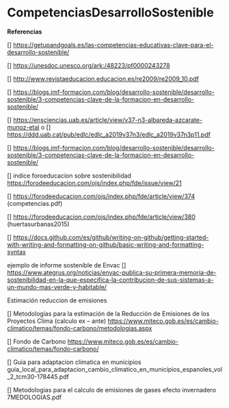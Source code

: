 # CompetenciasDesarrolloSostenible




























**Referencias**

[] https://getupandgoals.es/las-competencias-educativas-clave-para-el-desarrollo-sostenible/

[] https://unesdoc.unesco.org/ark:/48223/pf0000243278

[] http://www.revistaeducacion.educacion.es/re2009/re2009_10.pdf

[] https://blogs.imf-formacion.com/blog/desarrollo-sostenible/desarrollo-sostenible/3-competencias-clave-de-la-formacion-en-desarrollo-sostenible/

[] https://ensciencias.uab.es/article/view/v37-n3-albareda-azcarate-munoz-etal o
[] https://ddd.uab.cat/pub/edlc/edlc_a2019v37n3/edlc_a2019v37n3p11.pdf

[] https://blogs.imf-formacion.com/blog/desarrollo-sostenible/desarrollo-sostenible/3-competencias-clave-de-la-formacion-en-desarrollo-sostenible/

[] indice foroeducacion sobre sostenibilidad https://forodeeducacion.com/ojs/index.php/fde/issue/view/21

[] https://forodeeducacion.com/ojs/index.php/fde/article/view/374 (competencias.pdf)

[] https://forodeeducacion.com/ojs/index.php/fde/article/view/380 (huertasurbanas2015)


[] https://docs.github.com/es/github/writing-on-github/getting-started-with-writing-and-formatting-on-github/basic-writing-and-formatting-syntax



ejemplo de informe sostenible de Envac 
[] https://www.ategrus.org/noticias/envac-publica-su-primera-memoria-de-sostenibilidad-en-la-que-especifica-la-contribucion-de-sus-sistemas-a-un-mundo-mas-verde-y-habitable/

Estimación reduccion de emisiones

[] Metodologías para la estimación de la Reducción de Emisiones de los Proyectos Clima (calculo ex – ante)
https://www.miteco.gob.es/es/cambio-climatico/temas/fondo-carbono/metodologias.aspx

[] Fondo de Carbono
https://www.miteco.gob.es/es/cambio-climatico/temas/fondo-carbono/

[] Guia para adaptacion climatica en municipios
guia_local_para_adaptacion_cambio_climatico_en_municipios_espanoles_vol_2_tcm30-178445.pdf

[] Metodologias para el calculo de emisiones de gases efecto invernadero
7MEDOLOGIAS.pdf





